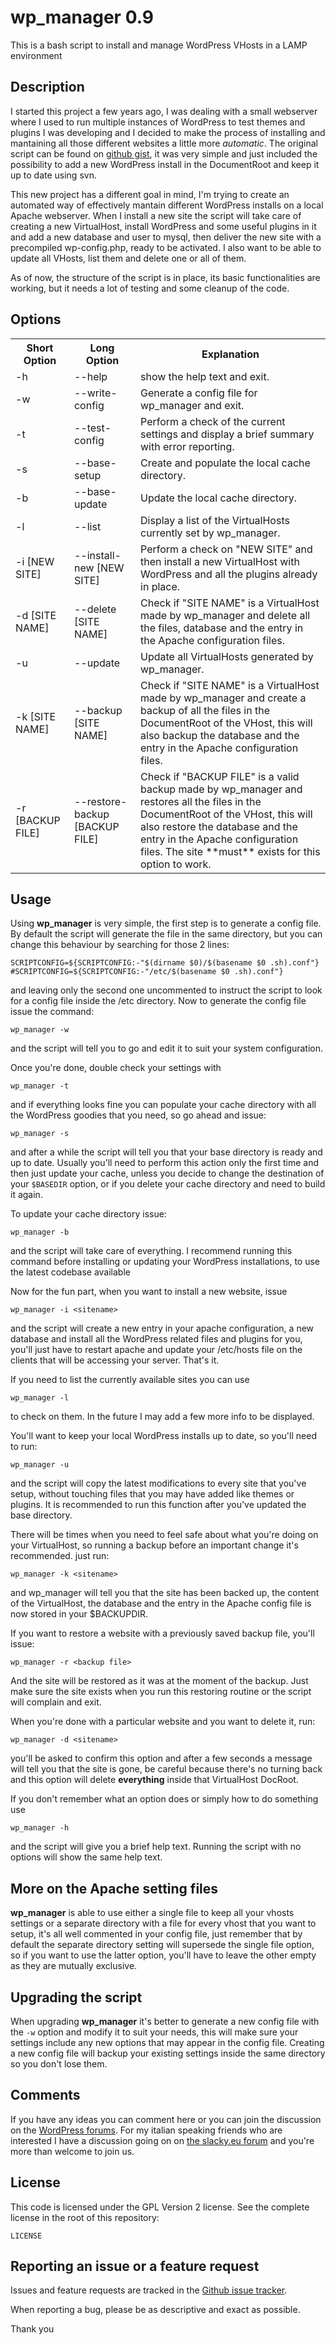 wp_manager 0.9
====================================

This is a bash script to install and manage WordPress VHosts in a LAMP environment


Description
-----------

I started this project a few years ago, I was dealing with a small webserver where I used to run multiple instances of WordPress to test themes and plugins I was developing and I decided to make the process of installing and mantaining all those different websites a little more *automatic*.
The original script can be found on [github gist](https://gist.github.com/danixland/5237608), it was very simple and just included the possibility to add a new WordPress install in the DocumentRoot and keep it up to date using svn.

This new project has a different goal in mind, I'm trying to create an automated way of effectively mantain different WordPress installs on a local Apache webserver. When I install a new site the script will take care of creating a new VirtualHost, install WordPress and some useful plugins in it and add a new database and user to mysql, then deliver the new site with a precompiled wp-config.php, ready to be activated.
I also want to be able to update all VHosts, list them and delete one or all of them.

As of now, the structure of the script is in place, its basic functionalities are working, but it needs a lot of testing and some cleanup of the code.

Options
--------

<table>
    <tr>
        <th>Short Option</th>
        <th>Long Option</th>
        <th>Explanation</th>
    </tr>
    <tr>
        <td>-h</td>
        <td>--help</td>
        <td>show the help text and exit.</td>
    </tr>
    <tr>
        <td>-w</td>
        <td>--write-config</td>
        <td>Generate a config file for wp_manager and exit.</td>
    </tr>
    <tr>
        <td>-t</td>
        <td>--test-config</td>
        <td>Perform a check of the current settings and display a brief summary with error reporting.</td>
    </tr>
    <tr>
        <td>-s</td>
        <td>--base-setup</td>
        <td>Create and populate the local cache directory.</td>
    </tr>
    <tr>
        <td>-b</td>
        <td>--base-update</td>
        <td>Update the local cache directory.</td>
    </tr>
    <tr>
        <td>-l</td>
        <td>--list</td>
        <td>Display a list of the VirtualHosts currently set by wp_manager.</td>
    </tr>
    <tr>
        <td>-i [NEW SITE]</td>
        <td>--install-new [NEW SITE]</td>
        <td>Perform a check on "NEW SITE" and then install a new VirtualHost with WordPress and all the plugins already in place.</td>
    </tr>
    <tr>
        <td>-d [SITE NAME]</td>
        <td>--delete [SITE NAME]</td>
        <td>Check if "SITE NAME" is a VirtualHost made by wp_manager and delete all the files, database and the entry in the Apache configuration files.</td>
    </tr>
    <tr>
        <td>-u</td>
        <td>--update</td>
        <td>Update all VirtualHosts generated by wp_manager.</td>
    </tr>
    <tr>
        <td>-k [SITE NAME]</td>
        <td>--backup [SITE NAME]</td>
        <td>Check if "SITE NAME" is a VirtualHost made by wp_manager and create a backup of all the files in the DocumentRoot of the VHost, this will also backup the database and the entry in the Apache configuration files.</td>
    </tr>
    <tr>
        <td>-r [BACKUP FILE]</td>
        <td>--restore-backup [BACKUP FILE]</td>
        <td>Check if "BACKUP FILE" is a valid backup made by wp_manager and restores all the files in the DocumentRoot of the VHost, this will also restore the database and the entry in the Apache configuration files. The site **must** exists for this option to work.</td>
    </tr>
</table>

Usage
-------

Using **wp_manager** is very simple, the first step is to generate a config file. By default the script will generate the file in the same directory, but you can change this behaviour by searching for those 2 lines:

    SCRIPTCONFIG=${SCRIPTCONFIG:-"$(dirname $0)/$(basename $0 .sh).conf"}
    #SCRIPTCONFIG=${SCRIPTCONFIG:-"/etc/$(basename $0 .sh).conf"}

and leaving only the second one uncommented to instruct the script to look for a config file inside the /etc directory.
Now to generate the config file issue the command:

	wp_manager -w

and the script will tell you to go and edit it to suit your system configuration.

Once you're done, double check your settings with

    wp_manager -t

and if everything looks fine you can populate your cache directory with all the WordPress goodies that you need, so go ahead and issue:

    wp_manager -s

and after a while the script will tell you that your base directory is ready and up to date.
Usually you'll need to perform this action only the first time and then just update your cache, unless you decide to change the destination of your `$BASEDIR` option, or if you delete your cache directory and need to build it again.

To update your cache directory issue:

	wp_manager -b

and the script will take care of everything. I recommend running this command before installing or updating your WordPress installations, to use the latest codebase available

Now for the fun part, when you want to install a new website, issue

	wp_manager -i <sitename>

and the script will create a new entry in your apache configuration, a new database and install all the WordPress related files and plugins for you, you'll just have to restart apache and update your /etc/hosts file on the clients that will be accessing your server. That's it.

If you need to list the currently available sites you can use

	wp_manager -l

to check on them. In the future I may add a few more info to be displayed.

You'll want to keep your local WordPress installs up to date, so you'll need to run:

	wp_manager -u

and the script will copy the latest modifications to every site that you've setup, without touching files that you may have added like themes or plugins.
It is recommended to run this function after you've updated the base directory.

There will be times when you need to feel safe about what you're doing on your VirtualHost, so running a backup before an important change it's recommended. just run:

    wp_manager -k <sitename>

and wp_manager will tell you that the site has been backed up, the content of the VirtualHost, the database and the entry in the Apache config file is now stored in your $BACKUPDIR.

If you want to restore a website with a previously saved backup file, you'll issue:

    wp_manager -r <backup file>

And the site will be restored as it was at the moment of the backup. Just make sure the site exists when you run this restoring routine or the script will complain and exit.

When you're done with a particular website and you want to delete it, run:

	wp_manager -d <sitename>

you'll be asked to confirm this option and after a few seconds a message will tell you that the site is gone, be careful because there's no turning back and this option will delete **everything** inside that VirtualHost DocRoot.

If you don't remember what an option does or simply how to do something use

	wp_manager -h

and the script will give you a brief help text. Running the script with no options will show the same help text.

More on the Apache setting files
-------

**wp_manager** is able to use either a single file to keep all your vhosts settings or a separate directory with a file for every vhost that you want to setup, it's all well commented in your config file, just remember that by default the separate directory setting will supersede the single file option, so if you want to use the latter option, you'll have to leave the other empty as they are mutually exclusive.

Upgrading the script
-------

When upgrading **wp_manager** it's better to generate a new config file with the `-w` option and modify it to suit your needs, this will make sure your settings include any new options that may appear in the config file. Creating a new config file will backup your existing settings inside the same directory so you don't lose them.

Comments
-------

If you have any ideas you can comment here or you can join the discussion on the [WordPress forums](https://wordpress.org/support/topic/lamp-automated-wordpress-local-environment-suggestions). For my italian speaking friends who are interested I have a discussion going on on [the slacky.eu forum](http://slacky.eu/forum/viewtopic.php?f=20&t=38699) and you're more than welcome to join us.

License
-------

This code is licensed under the GPL Version 2 license. See the complete license in the root of this repository:

    LICENSE

Reporting an issue or a feature request
---------------------------------------

Issues and feature requests are tracked in the [Github issue tracker](https://github.com/danixland/wp_manager/issues).

When reporting a bug, please be as descriptive and exact as possible.

Thank you
